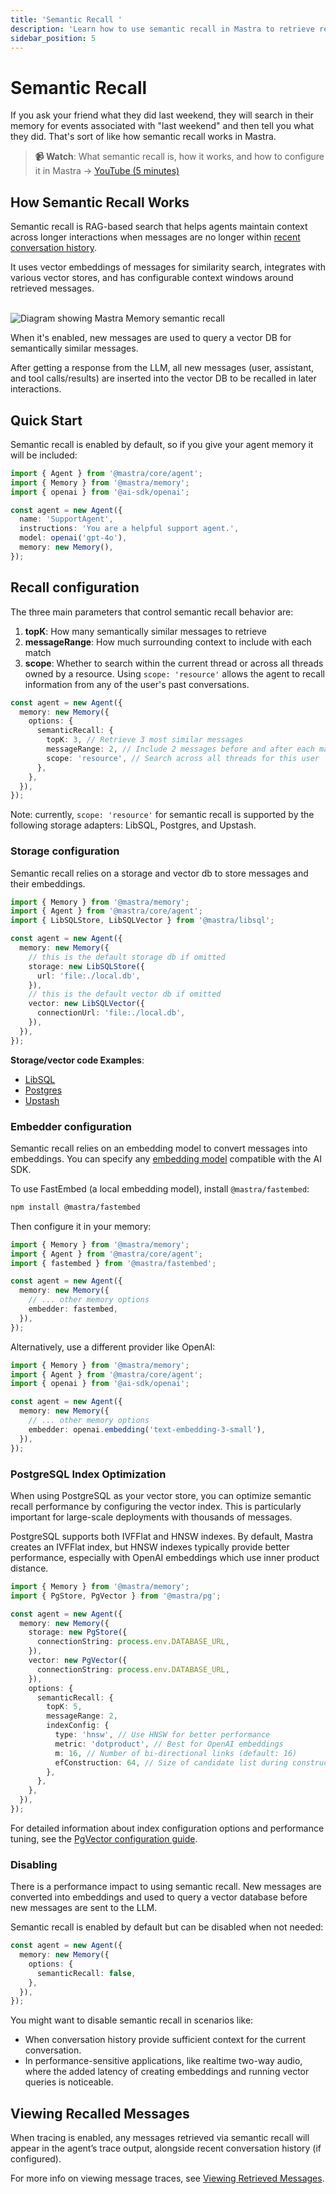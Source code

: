 ```yaml
---
title: 'Semantic Recall '
description: 'Learn how to use semantic recall in Mastra to retrieve relevant messages from past conversations using vector search and embeddings.'
sidebar_position: 5
---
```


# Semantic Recall

If you ask your friend what they did last weekend, they will search in their memory for events associated with "last weekend" and then tell you what they did. That's sort of like how semantic recall works in Mastra.

> **📹 Watch**: What semantic recall is, how it works, and how to configure it in Mastra → [YouTube (5 minutes)](https://youtu.be/UVZtK8cK8xQ)

## How Semantic Recall Works

Semantic recall is RAG-based search that helps agents maintain context across longer interactions when messages are no longer within [recent conversation history](./overview).

It uses vector embeddings of messages for similarity search, integrates with various vector stores, and has configurable context windows around retrieved messages.

<br />
<img
  src="/img/semantic-recall.png"
  alt="Diagram showing Mastra Memory semantic recall"
  width={800}
/>

When it's enabled, new messages are used to query a vector DB for semantically similar messages.

After getting a response from the LLM, all new messages (user, assistant, and tool calls/results) are inserted into the vector DB to be recalled in later interactions.

## Quick Start

Semantic recall is enabled by default, so if you give your agent memory it will be included:

```typescript {9}
import { Agent } from '@mastra/core/agent';
import { Memory } from '@mastra/memory';
import { openai } from '@ai-sdk/openai';

const agent = new Agent({
  name: 'SupportAgent',
  instructions: 'You are a helpful support agent.',
  model: openai('gpt-4o'),
  memory: new Memory(),
});
```

## Recall configuration

The three main parameters that control semantic recall behavior are:

1. **topK**: How many semantically similar messages to retrieve
2. **messageRange**: How much surrounding context to include with each match
3. **scope**: Whether to search within the current thread or across all threads owned by a resource. Using `scope: 'resource'` allows the agent to recall information from any of the user's past conversations.

```typescript {5-7}
const agent = new Agent({
  memory: new Memory({
    options: {
      semanticRecall: {
        topK: 3, // Retrieve 3 most similar messages
        messageRange: 2, // Include 2 messages before and after each match
        scope: 'resource', // Search across all threads for this user
      },
    },
  }),
});
```

Note: currently, `scope: 'resource'` for semantic recall is supported by the following storage adapters: LibSQL, Postgres, and Upstash.

### Storage configuration

Semantic recall relies on a storage and vector db to store messages and their embeddings.

```ts {8-17}
import { Memory } from '@mastra/memory';
import { Agent } from '@mastra/core/agent';
import { LibSQLStore, LibSQLVector } from '@mastra/libsql';

const agent = new Agent({
  memory: new Memory({
    // this is the default storage db if omitted
    storage: new LibSQLStore({
      url: 'file:./local.db',
    }),
    // this is the default vector db if omitted
    vector: new LibSQLVector({
      connectionUrl: 'file:./local.db',
    }),
  }),
});
```

**Storage/vector code Examples**:

- [LibSQL](/docs/examples/memory/memory-with-libsql)
- [Postgres](/docs/examples/memory/memory-with-pg)
- [Upstash](/docs/examples/memory/memory-with-upstash)

### Embedder configuration

Semantic recall relies on an embedding model to convert messages into embeddings. You can specify any [embedding model](https://sdk.vercel.ai/docs/ai-sdk-core/embeddings) compatible with the AI SDK.

To use FastEmbed (a local embedding model), install `@mastra/fastembed`:

```bash npm2yarn copy
npm install @mastra/fastembed
```

Then configure it in your memory:

```ts {3,8}
import { Memory } from '@mastra/memory';
import { Agent } from '@mastra/core/agent';
import { fastembed } from '@mastra/fastembed';

const agent = new Agent({
  memory: new Memory({
    // ... other memory options
    embedder: fastembed,
  }),
});
```

Alternatively, use a different provider like OpenAI:

```ts {3,8}
import { Memory } from '@mastra/memory';
import { Agent } from '@mastra/core/agent';
import { openai } from '@ai-sdk/openai';

const agent = new Agent({
  memory: new Memory({
    // ... other memory options
    embedder: openai.embedding('text-embedding-3-small'),
  }),
});
```

### PostgreSQL Index Optimization

When using PostgreSQL as your vector store, you can optimize semantic recall performance by configuring the vector index. This is particularly important for large-scale deployments with thousands of messages.

PostgreSQL supports both IVFFlat and HNSW indexes. By default, Mastra creates an IVFFlat index, but HNSW indexes typically provide better performance, especially with OpenAI embeddings which use inner product distance.

```typescript {9-18}
import { Memory } from '@mastra/memory';
import { PgStore, PgVector } from '@mastra/pg';

const agent = new Agent({
  memory: new Memory({
    storage: new PgStore({
      connectionString: process.env.DATABASE_URL,
    }),
    vector: new PgVector({
      connectionString: process.env.DATABASE_URL,
    }),
    options: {
      semanticRecall: {
        topK: 5,
        messageRange: 2,
        indexConfig: {
          type: 'hnsw', // Use HNSW for better performance
          metric: 'dotproduct', // Best for OpenAI embeddings
          m: 16, // Number of bi-directional links (default: 16)
          efConstruction: 64, // Size of candidate list during construction (default: 64)
        },
      },
    },
  }),
});
```

For detailed information about index configuration options and performance tuning, see the [PgVector configuration guide](/docs/reference/vectors/pg#index-configuration-guide).

### Disabling

There is a performance impact to using semantic recall. New messages are converted into embeddings and used to query a vector database before new messages are sent to the LLM.

Semantic recall is enabled by default but can be disabled when not needed:

```typescript {4}
const agent = new Agent({
  memory: new Memory({
    options: {
      semanticRecall: false,
    },
  }),
});
```

You might want to disable semantic recall in scenarios like:

- When conversation history provide sufficient context for the current conversation.
- In performance-sensitive applications, like realtime two-way audio, where the added latency of creating embeddings and running vector queries is noticeable.

## Viewing Recalled Messages

When tracing is enabled, any messages retrieved via semantic recall will appear in the agent’s trace output, alongside recent conversation history (if configured).

For more info on viewing message traces, see [Viewing Retrieved Messages](./overview#viewing-retrieved-messages).
